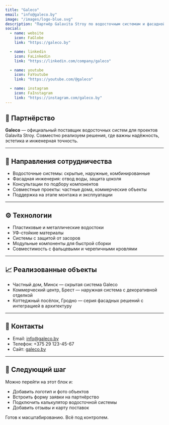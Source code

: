 ```yaml
---
title: "Galeco"
email: "info@galeco.by"
image: "/images/logo-blue.svg"
description: "Партнёр Galavita Stroy по водосточным системам и фасадной инженерии. Надёжные решения для частных и коммерческих объектов."
social:
  - name: website
    icon: FaGlobe
    link: "https://galeco.by"

  - name: linkedin
    icon: FaLinkedin
    link: "https://linkedin.com/company/galeco"

  - name: youtube
    icon: FaYoutube
    link: "https://youtube.com/@galeco"

  - name: instagram
    icon: FaInstagram
    link: "https://instagram.com/galeco.by"
---
```


## 🤝 Партнёрство

**Galeco** — официальный поставщик водосточных систем для проектов Galavita Stroy. Совместно реализуем решения, где важны надёжность, эстетика и инженерная точность.

---

## 🧩 Направления сотрудничества

- Водосточные системы: скрытые, наружные, комбинированные  
- Фасадная инженерия: отвод воды, защита цоколя  
- Консультации по подбору компонентов  
- Совместные проекты: частные дома, коммерческие объекты  
- Поддержка на этапе монтажа и эксплуатации

---

## ⚙️ Технологии

- Пластиковые и металлические водостоки  
- УФ-стойкие материалы  
- Системы с защитой от засоров  
- Модульные компоненты для быстрой сборки  
- Совместимость с фальцевыми и черепичными кровлями

---

## 📈 Реализованные объекты

- Частный дом, Минск — скрытая система Galeco  
- Коммерческий центр, Брест — наружная система с декоративной отделкой  
- Коттеджный посёлок, Гродно — серия фасадных решений с интеграцией в архитектуру

---

## 📩 Контакты

- Email: info@galeco.by  
- Телефон: +375 29 123-45-67  
- Сайт: [galeco.by](https://galeco.by)

---

## 📍 Следующий шаг

Можно перейти на этот блок и:

- Добавить логотип и фото объектов  
- Встроить форму заявки на партнёрство  
- Подключить калькулятор водосточной системы  
- Добавить отзывы и карту поставок

Готов к масштабированию. Всё под контролем.
